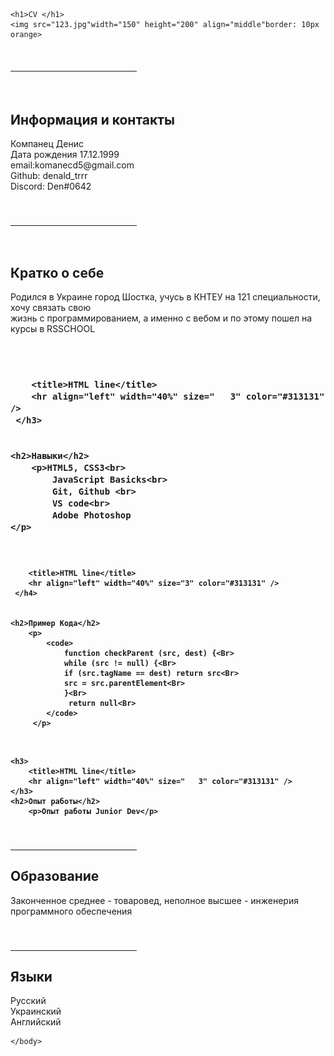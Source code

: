 <html>

<head>
    <title>CV Kompanets Denis</title>
    
    
    
</head>
<body>

    <h1>CV </h1>
    <img src="123.jpg"width="150" height="200" align="middle"border: 10px orange>
<br>
     <h4>
        <title>HTML line</title>
        <hr align="left" width="40%" size="   3" color="#313131" />
     </h4>
<br>
    <h2>Информация и контакты</h2>
        <p>Компанец Денис<br>Дата рождения 17.12.1999
    <br>email:komanecd5@gmail.com<br>Github: denald_trrr<br>Discord: Den#0642</p>
<br>
    
   <h3>
        <title>HTML line</title>
        <hr align="left" width="40%" size="   3" color="#313131" />
     </h3>
<br>
    <h2> Кратко о себе</h2>
        <p>Родился в Украине город Шостка, учусь в КНТЕУ на 121 специальности, хочу связать свою <br> жизнь с программированием, а именно с вебом и по этому пошел на курсы в RSSCHOOL</p>
<br>

<br>
     <h3>
         
        <title>HTML line</title>
        <hr align="left" width="40%" size="   3" color="#313131" />
     </h3>


    <h2>Навыки</h2>
        <p>HTML5, CSS3<br>
            JavaScript Basicks<br>
            Git, Github <br>
            VS code<br>
            Adobe Photoshop
    </p>
<br>
     <h4>
            
        <title>HTML line</title>
        <hr align="left" width="40%" size="3" color="#313131" />
     </h4>
    

    <h2>Пример Кода</h2>
        <p>
            <code>
                function checkParent (src, dest) {<Br>
                while (src != null) {<Br>
                if (src.tagName == dest) return src<Br>
                src = src.parentElement<Br>
                }<Br>
                 return null<Br>
            </code>
         </p>
    
<br>
    
    <h3>
        <title>HTML line</title>
        <hr align="left" width="40%" size="   3" color="#313131" />
    </h3>
    <h2>Опыт работы</h2>
        <p>Опыт работы Junior Dev</p>
<br>
    <h3>
        <title>HTML line</title>
        <hr align="left" width="40%" size="   3" color="#313131" />
    </h3>
    <h2>Образование</h2>
        <p>Законченное среднее - товаровед, неполное высшее - инженерия программного обеспечения</p>

<br>
    <h3>
        <title>HTML line</title>
        <hr align="left" width="40%" size="   3" color="#313131" />
    </h3>
    <h2>Языки</h2>
    <p>Русский<br>
    Украинский<br>
    Английский
    </p>




    </body>



</html>
